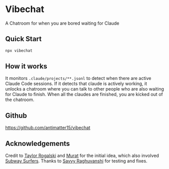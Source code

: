 # Vibechat

A Chatroom for when you are bored waiting for Claude


## Quick Start 

```bash
npx vibechat
```

## How it works

It monitors `.claude/projects/**.jsonl` to detect when there are active Claude Code sessions. If it detects that claude is actively working, it unlocks a chatroom where you can talk to other people who are also waiting for Claude to finish. When all the claudes are finished, you are kicked out of the chatroom. 


## Github

https://github.com/antimatter15/vibechat

## Acknowledgements

Credit to [Taylor Rogalski](https://x.com/tayroga) and [Murat](https://x.com/mayfer) for the initial idea, which also involved [Subway Surfers](https://apps.apple.com/ga/app/subway-surfers/id512939461?l=en-GB). Thanks to [Savvy Raghuvanshi](https://github.com/djsavvy) for testing and fixes.